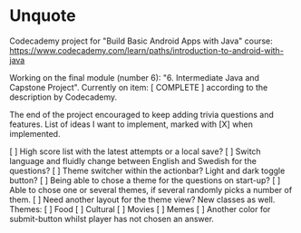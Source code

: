 # Unquote

Codecademy project for "Build Basic Android Apps with Java" course:
https://www.codecademy.com/learn/paths/introduction-to-android-with-java

Working on the final module (number 6): "6. Intermediate Java and Capstone Project".
Currently on item: [ COMPLETE ] according to the description by Codecademy.

The end of the project encouraged to keep adding trivia questions and features.
List of ideas I want to implement, marked with [X] when implemented.

[ ] High score list with the latest attempts or a local save?
[ ] Switch language and fluidly change between English and Swedish for the questions?
[ ] Theme switcher within the actionbar? Light and dark toggle button?
[ ] Being able to chose a theme for the questions on start-up?
    [ ] Able to chose one or several themes, if several randomly picks a number of them.
    [ ] Need another layout for the theme view? New classes as well.
        Themes:
        [ ] Food
        [ ] Cultural
        [ ] Movies
        [ ] Memes
[ ] Another color for submit-button whilst player has not chosen an answer.